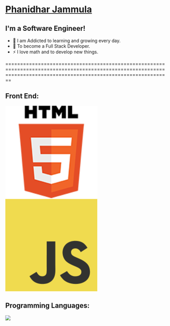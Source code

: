 # [Phanidhar Jammula](https://github.com/PhanidharJammula)

## I'm a Software Engineer!
   - :seedling: I am Addicted to learning and growing every day.
   - :goal_net: To become a Full Stack Developer.
   - :zap: I love math and to develop new things.

====================================================================================================================================================================
## Front End:
![](https://raw.githubusercontent.com/github/explore/80688e429a7d4ef2fca1e82350fe8e3517d3494d/topics/html/html.png) ![](https://raw.githubusercontent.com/github/explore/80688e429a7d4ef2fca1e82350fe8e3517d3494d/topics/javascript/javascript.png)

## Programming Languages:
![](https://github.com/abranhe/programming-languages-logos/blob/master/src/python/python.png)
